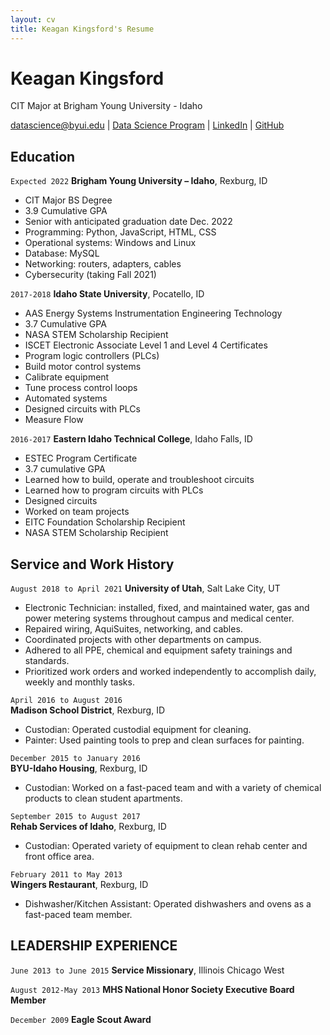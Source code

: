 ```yaml
---
layout: cv
title: Keagan Kingsford's Resume
---
```

# Keagan Kingsford
CIT Major at Brigham Young University - Idaho 

<div id="webaddress">
<a href="datascience@byui.edu">datascience@byui.edu</a>
| <a href="https://byuidatascience.github.io/development.html">Data Science Program</a>
| <a href="https://www.linkedin.com/groups/13537407/">LinkedIn</a>
| <a href="https://github.com/byuids-resumes">GitHub</a>
</div>

<!-- https://www.monique.tech/the-art-of-markdown -->

## Education

`Expected 2022`
__Brigham Young University – Idaho__, Rexburg, ID

- CIT Major BS Degree
- 3.9 Cumulative GPA
- Senior with anticipated graduation date Dec. 2022
- Programming: Python, JavaScript, HTML, CSS
- Operational systems: Windows and Linux 
- Database: MySQL
- Networking: routers, adapters, cables
- Cybersecurity (taking Fall 2021)

`2017-2018`
__Idaho State University__, Pocatello, ID

- AAS Energy Systems Instrumentation Engineering Technology
-	3.7 Cumulative GPA
-	NASA STEM Scholarship Recipient
-	ISCET Electronic Associate Level 1 and Level 4 Certificates
-	Program logic controllers (PLCs)
-	Build motor control systems
-	Calibrate equipment
-	Tune process control loops
-	Automated systems
-	Designed circuits with PLCs
-	Measure Flow

`2016-2017`
__Eastern Idaho Technical College__, Idaho Falls, ID

- ESTEC Program Certificate
-   3.7 cumulative GPA
-	Learned how to build, operate and troubleshoot circuits
-	Learned how to program circuits with PLCs
-	Designed circuits
-	Worked on team projects
-	EITC Foundation Scholarship Recipient
-	NASA STEM Scholarship Recipient

## Service and Work History

`August 2018 to April 2021`
__University of Utah__, Salt Lake City, UT

- Electronic Technician: installed, fixed, and maintained water, gas and power metering systems throughout campus and medical center. 
- Repaired wiring, AquiSuites, networking, and cables.
- Coordinated projects with other departments on campus.
- Adhered to all PPE, chemical and equipment safety trainings and standards.
- Prioritized work orders and worked independently to accomplish daily, weekly and monthly tasks.

`April 2016 to August 2016`			
__Madison School District__, Rexburg, ID
- Custodian:  Operated custodial equipment for cleaning.
- Painter:  Used painting tools to prep and clean surfaces for painting.

`December 2015 to January 2016`		
__BYU-Idaho Housing__, Rexburg, ID

- Custodian:  Worked on a fast-paced team and with a variety of chemical products to clean student apartments.

`September 2015 to August 2017`		
__Rehab Services of Idaho__, Rexburg, ID

- Custodian:  Operated variety of equipment to clean rehab center and front office area.

`February 2011 to May 2013`			
__Wingers Restaurant__, Rexburg, ID
- Dishwasher/Kitchen Assistant:  Operated dishwashers and ovens as a fast-paced team member.

## LEADERSHIP  EXPERIENCE

`June 2013 to June 2015`
__Service Missionary__, Illinois Chicago West

`August 2012-May 2013`
__MHS National Honor Society Executive Board Member__

`December 2009`
__Eagle Scout Award__  


<!-- ### Footer

Last updated: July 2021 -->


